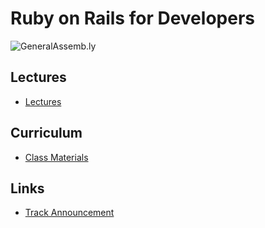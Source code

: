Ruby on Rails for Developers
============================

![GeneralAssemb.ly](https://github.com/generalassembly/curriculum_RubyForDevs/raw/master/images/ga.png "GeneralAssemb.ly")

Lectures
--------

* [Lectures](http://github.com/generalassembly/curriculum_RubyForDevs/blob/master/lectures/README.md)

Curriculum
----------

* [Class Materials](http://github.com/generalassembly/curriculum_RubyForDevs/blob/master/class/README.md)

Links
-----

* [Track Announcement](https://generalassemb.ly/rubyonrails)


